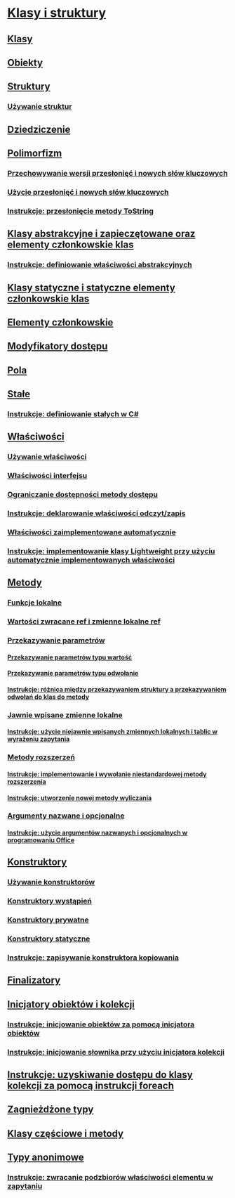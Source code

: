 # [Klasy i struktury](index.md)
## [Klasy](classes.md)
## [Obiekty](objects.md)
## [Struktury](structs.md)
### [Używanie struktur](using-structs.md)
## [Dziedziczenie](inheritance.md)
## [Polimorfizm](polymorphism.md)
### [Przechowywanie wersji przesłonięć i nowych słów kluczowych](versioning-with-the-override-and-new-keywords.md)
### [Użycie przesłonięć i nowych słów kluczowych](knowing-when-to-use-override-and-new-keywords.md)
### [Instrukcje: przesłonięcie metody ToString](how-to-override-the-tostring-method.md)
## [Klasy abstrakcyjne i zapieczętowane oraz elementy członkowskie klas](abstract-and-sealed-classes-and-class-members.md)
### [Instrukcje: definiowanie właściwości abstrakcyjnych](how-to-define-abstract-properties.md)
## [Klasy statyczne i statyczne elementy członkowskie klas](static-classes-and-static-class-members.md)
## [Elementy członkowskie](members.md)
## [Modyfikatory dostępu](access-modifiers.md)
## [Pola](fields.md)
## [Stałe](constants.md)
### [Instrukcje: definiowanie stałych w C#](how-to-define-constants.md)
## [Właściwości](properties.md)
### [Używanie właściwości](using-properties.md)
### [Właściwości interfejsu](interface-properties.md)
### [Ograniczanie dostępności metody dostępu](restricting-accessor-accessibility.md)
### [Instrukcje: deklarowanie właściwości odczyt/zapis](how-to-declare-and-use-read-write-properties.md)
### [Właściwości zaimplementowane automatycznie](auto-implemented-properties.md)
### [Instrukcje: implementowanie klasy Lightweight przy użyciu automatycznie implementowanych właściwości](how-to-implement-a-lightweight-class-with-auto-implemented-properties.md)
## [Metody](methods.md)
### [Funkcje lokalne](local-functions.md)
### [Wartości zwracane ref i zmienne lokalne ref](ref-returns.md)
### [Przekazywanie parametrów](passing-parameters.md)
#### [Przekazywanie parametrów typu wartość](passing-value-type-parameters.md)
#### [Przekazywanie parametrów typu odwołanie](passing-reference-type-parameters.md)
#### [Instrukcje: różnica między przekazywaniem struktury a przekazywaniem odwołań do klas do metody](how-to-know-the-difference-passing-a-struct-and-passing-a-class-to-a-method.md)
### [Jawnie wpisane zmienne lokalne](implicitly-typed-local-variables.md)
#### [Instrukcje: użycie niejawnie wpisanych zmiennych lokalnych i tablic w wyrażeniu zapytania](how-to-use-implicitly-typed-local-variables-and-arrays-in-a-query-expression.md)
### [Metody rozszerzeń](extension-methods.md)
#### [Instrukcje: implementowanie i wywołanie niestandardowej metody rozszerzenia](how-to-implement-and-call-a-custom-extension-method.md)
#### [Instrukcje: utworzenie nowej metody wyliczania](how-to-create-a-new-method-for-an-enumeration.md)
### [Argumenty nazwane i opcjonalne](named-and-optional-arguments.md)
#### [Instrukcje: użycie argumentów nazwanych i opcjonalnych w programowaniu Office](how-to-use-named-and-optional-arguments-in-office-programming.md)
## [Konstruktory](constructors.md)
### [Używanie konstruktorów](using-constructors.md)
### [Konstruktory wystąpień](instance-constructors.md)
### [Konstruktory prywatne](private-constructors.md)
### [Konstruktory statyczne](static-constructors.md)
### [Instrukcje: zapisywanie konstruktora kopiowania](how-to-write-a-copy-constructor.md)
## [Finalizatory](destructors.md)
## [Inicjatory obiektów i kolekcji](object-and-collection-initializers.md)
### [Instrukcje: inicjowanie obiektów za pomocą inicjatora obiektów](how-to-initialize-objects-by-using-an-object-initializer.md)
### [Instrukcje: inicjowanie słownika przy użyciu inicjatora kolekcji](how-to-initialize-a-dictionary-with-a-collection-initializer.md)
## [Instrukcje: uzyskiwanie dostępu do klasy kolekcji za pomocą instrukcji foreach](how-to-access-a-collection-class-with-foreach.md)
## [Zagnieżdżone typy](nested-types.md)
## [Klasy częściowe i metody](partial-classes-and-methods.md)
## [Typy anonimowe](anonymous-types.md)
### [Instrukcje: zwracanie podzbiorów właściwości elementu w zapytaniu](how-to-return-subsets-of-element-properties-in-a-query.md)
